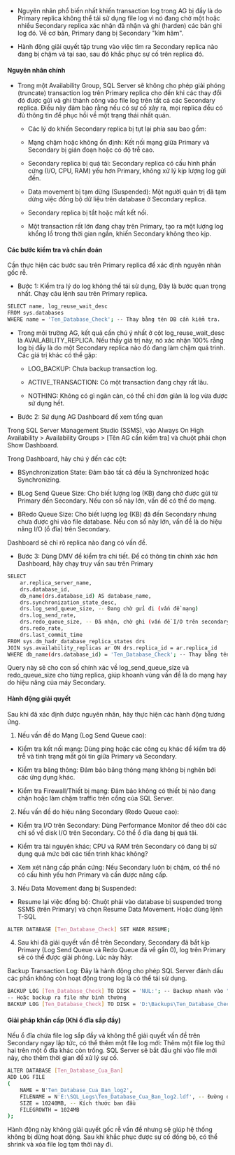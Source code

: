 - Nguyên nhân phổ biến nhất khiến transaction log trong AG bị đầy là do Primary replica không thể tái sử dụng file log vì nó đang chờ một hoặc nhiều Secondary replica xác nhận đã nhận và ghi (harden) các bản ghi log đó. Về cơ bản, Primary đang bị Secondary "kìm hãm".

- Hành động giải quyết tập trung vào việc tìm ra Secondary replica nào đang bị chậm và tại sao, sau đó khắc phục sự cố trên replica đó.

#### Nguyên nhân chính

- Trong một Availability Group, SQL Server sẽ không cho phép giải phóng (truncate) transaction log trên Primary replica cho đến khi các thay đổi đó được gửi và ghi thành công vào file log trên tất cả các Secondary replica. Điều này đảm bảo rằng nếu có sự cố xảy ra, mọi replica đều có đủ thông tin để phục hồi về một trạng thái nhất quán.

    - Các lý do khiến Secondary replica bị tụt lại phía sau bao gồm:

    - Mạng chậm hoặc không ổn định: Kết nối mạng giữa Primary và Secondary bị gián đoạn hoặc có độ trễ cao.

    - Secondary replica bị quá tải: Secondary replica có cấu hình phần cứng (I/O, CPU, RAM) yếu hơn Primary, không xử lý kịp lượng log gửi đến.

    - Data movement bị tạm dừng (Suspended): Một người quản trị đã tạm dừng việc đồng bộ dữ liệu trên database ở Secondary replica.

    - Secondary replica bị tắt hoặc mất kết nối.

    - Một transaction rất lớn đang chạy trên Primary, tạo ra một lượng log khổng lồ trong thời gian ngắn, khiến Secondary không theo kịp.

#### Các bước kiểm tra và chẩn đoán

Cần thực hiện các bước sau trên Primary replica để xác định nguyên nhân gốc rễ.

* Bước 1: Kiểm tra lý do log không thể tái sử dụng, Đây là bước quan trọng nhất. Chạy câu lệnh sau trên Primary replica.

```bash
SELECT name, log_reuse_wait_desc
FROM sys.databases
WHERE name = 'Ten_Database_Check'; -- Thay bằng tên DB cần kiểm tra.
```

- Trong môi trường AG, kết quả cần chú ý nhất ở cột log_reuse_wait_desc là AVAILABILITY_REPLICA. Nếu thấy giá trị này, nó xác nhận 100% rằng log bị đầy là do một Secondary replica nào đó đang làm chậm quá trình. Các giá trị khác có thể gặp:

    - LOG_BACKUP: Chưa backup transaction log.

    - ACTIVE_TRANSACTION: Có một transaction đang chạy rất lâu.

    - NOTHING: Không có gì ngăn cản, có thể chỉ đơn giản là log vừa được sử dụng hết.

* Bước 2: Sử dụng AG Dashboard để xem tổng quan

Trong SQL Server Management Studio (SSMS), vào Always On High Availability > Availability Groups > [Tên AG cần kiểm tra] và chuột phải chọn Show Dashboard.

Trong Dashboard, hãy chú ý đến các cột:

- BSynchronization State: Đảm bảo tất cả đều là Synchronized hoặc Synchronizing.

- BLog Send Queue Size: Cho biết lượng log (KB) đang chờ được gửi từ Primary đến Secondary. Nếu con số này lớn, vấn đề có thể do mạng.

- BRedo Queue Size: Cho biết lượng log (KB) đã đến Secondary nhưng chưa được ghi vào file database. Nếu con số này lớn, vấn đề là do hiệu năng I/O (ổ đĩa) trên Secondary.

Dashboard sẽ chỉ rõ replica nào đang có vấn đề.

* Bước 3: Dùng DMV để kiểm tra chi tiết. Để có thông tin chính xác hơn Dashboard, hãy chạy truy vấn sau trên Primary

```bash
SELECT
    ar.replica_server_name,
    drs.database_id,
    db_name(drs.database_id) AS database_name,
    drs.synchronization_state_desc,
    drs.log_send_queue_size, -- Đang chờ gửi đi (vấn đề mạng)
    drs.log_send_rate,
    drs.redo_queue_size, -- Đã nhận, chờ ghi (vấn đề I/O trên secondary)
    drs.redo_rate,
    drs.last_commit_time
FROM sys.dm_hadr_database_replica_states drs
JOIN sys.availability_replicas ar ON drs.replica_id = ar.replica_id
WHERE db_name(drs.database_id) = 'Ten_Database_Check'; -- Thay bằng tên DB cần kiểm tra
```

Query này sẽ cho con số chính xác về log_send_queue_size và redo_queue_size cho từng replica, giúp khoanh vùng vấn đề là do mạng hay do hiệu năng của máy Secondary.

#### Hành động giải quyết

Sau khi đã xác định được nguyên nhân, hãy thực hiện các hành động tương ứng.

1. Nếu vấn đề do Mạng (Log Send Queue cao):

- Kiểm tra kết nối mạng: Dùng ping hoặc các công cụ khác để kiểm tra độ trễ và tình trạng mất gói tin giữa Primary và Secondary.

- Kiểm tra băng thông: Đảm bảo băng thông mạng không bị nghẽn bởi các ứng dụng khác.

- Kiểm tra Firewall/Thiết bị mạng: Đảm bảo không có thiết bị nào đang chặn hoặc làm chậm traffic trên cổng của SQL Server.

2. Nếu vấn đề do hiệu năng Secondary (Redo Queue cao):

- Kiểm tra I/O trên Secondary: Dùng Performance Monitor để theo dõi các chỉ số về disk I/O trên Secondary. Có thể ổ đĩa đang bị quá tải.

- Kiểm tra tài nguyên khác: CPU và RAM trên Secondary có đang bị sử dụng quá mức bởi các tiến trình khác không?

- Xem xét nâng cấp phần cứng: Nếu Secondary luôn bị chậm, có thể nó có cấu hình yếu hơn Primary và cần được nâng cấp.

3. Nếu Data Movement đang bị Suspended:

- Resume lại việc đồng bộ: Chuột phải vào database bị suspended trong SSMS (trên Primary) và chọn Resume Data Movement. Hoặc dùng lệnh T-SQL

```bash
ALTER DATABASE [Ten_Database_Check] SET HADR RESUME;
```

4. Sau khi đã giải quyết vấn đề trên Secondary, Secondary đã bắt kịp Primary (Log Send Queue và Redo Queue đã về gần 0), log trên Primary sẽ có thể được giải phóng. Lúc này hãy:

Backup Transaction Log: Đây là hành động cho phép SQL Server đánh dấu các phần không còn hoạt động trong log là có thể tái sử dụng.

```bash
BACKUP LOG [Ten_Database_Check] TO DISK = 'NUL:'; -- Backup nhanh vào "thiết bị rỗng"
-- Hoặc backup ra file như bình thường
BACKUP LOG [Ten_Database_Check] TO DISK = 'D:\Backups\Ten_Database_Check.trn';
```

#### Giải pháp khẩn cấp (Khi ổ đĩa sắp đầy)

Nếu ổ đĩa chứa file log sắp đầy và không thể giải quyết vấn đề trên Secondary ngay lập tức, có thể thêm một file log mới: Thêm một file log thứ hai trên một ổ đĩa khác còn trống. SQL Server sẽ bắt đầu ghi vào file mới này, cho thêm thời gian để xử lý sự cố.

```bash
ALTER DATABASE [Ten_Database_Cua_Ban]
ADD LOG FILE
(
    NAME = N'Ten_Database_Cua_Ban_log2',
    FILENAME = N'E:\SQL_Logs\Ten_Database_Cua_Ban_log2.ldf', -- Đường dẫn đến ổ đĩa mới
    SIZE = 10240MB, -- Kích thước ban đầu
    FILEGROWTH = 1024MB
);
```
Hành động này không giải quyết gốc rễ vấn đề nhưng sẽ giúp hệ thống không bị dừng hoạt động. Sau khi khắc phục được sự cố đồng bộ, có thể shrink và xóa file log tạm thời này đi.

